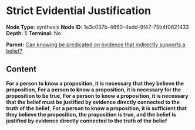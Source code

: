 # Strict Evidential Justification

**Node Type:** synthesis
**Node ID:** 1e3c037b-4660-4edd-9f47-75b4f0621433
**Depth:** 5
**Terminal:** No

**Parent:** [Can knowing be predicated on evidence that indirectly supports a belief?](can-knowing-be-predicated-on-evidence-that-indirectly-supports-a-belief-antithesis-5fc6ab9d-1c01-4781-82b5-287c04583929.md)

## Content

**For a person to know a proposition, it is necessary that they believe the proposition**, **For a person to know a proposition, it is necessary for the proposition to be true**, **For a person to know a proposition, it is necessary that the belief must be justified by evidence directly connected to the truth of the belief**, **For a person to know a proposition, it is sufficient that they believe the proposition, the proposition is true, and the belief is justified by evidence directly connected to the truth of the belief**
